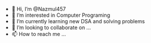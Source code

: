 - 👋 Hi, I’m @Nazmul457
- 👀 I’m interested in Computer Programing
- 🌱 I’m currently learning new DSA and solving problems
- 💞️ I’m looking to collaborate on ...
- 📫 How to reach me ...

<!---
Nazmul457/Nazmul457 is a ✨ special ✨ repository because its `README.md` (this file) appears on your GitHub profile.
You can click the Preview link to take a look at your changes.
--->
